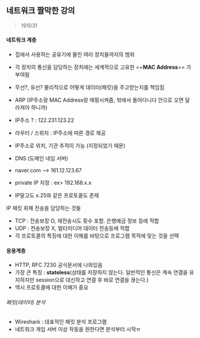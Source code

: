 ## 네트워크 짤막한 강의

> 191031

#### 네트워크 계층

- 집에서 사용하는 공유기에 물린 여러 장치들까지의 범위

- 각 장치의 통신을 담당하는 장치에는 세계적으로 고유한 ==**MAC Address**== 가 부여됨

- 무선?, 유선? 물리적으로 어떻게 데이터(패킷)을 주고받는지를 책임짐

- ARP (IP주소랑 MAC Address랑 매핑시켜줌, 밖에서 돌아다니다 안으로 오면 달라져야 하니까)

  

- IP주소 ? : 122.231.123.22

- 라우터 / 스위치 : IP주소에 따른 경로 제공

- IP주소로 위치, 기관 추적이 가능 (지정되었기 때문)

- DNS (도메인 네임 서버)

- naver.com --> 161.12.123.67

- private IP 지정 : ex> 192.168.x.x

- IP말고도 x.25와 같은 프로토콜도 존재



IP 패킷 위체 전송을 담당하는 것들

- TCP : 전송보장 O, 재전송시도 횟수 포함. 은행예금 정보 등에 적합
- UDP : 전송보장 X, 멀티미디어 데이터 전송등에 적합
- 각 프로토콜의 특징에 대한 이해를 바탕으로 프로그램 목적에 맞는 것을 선택



#### 응용계층

- HTTP, RFC 7230 공식문서에 나와있음
- 가장 큰 특징 : **stateless**(상태를 저장하지 않는다. 일반적인 통신은 계속 연결을 유지하지만 session으로 대신하고 연결 후 바로 연결을 끊는다.)
- 역시 프로토콜에 대한 이해가 중요



###### 패킷(데이터) 분석

- Wireshark : 대표적인 패킷 분석 프로그램
- 네트워크 게임 서버 이상 작동을 원한다면 분석부터 시작ㅠ